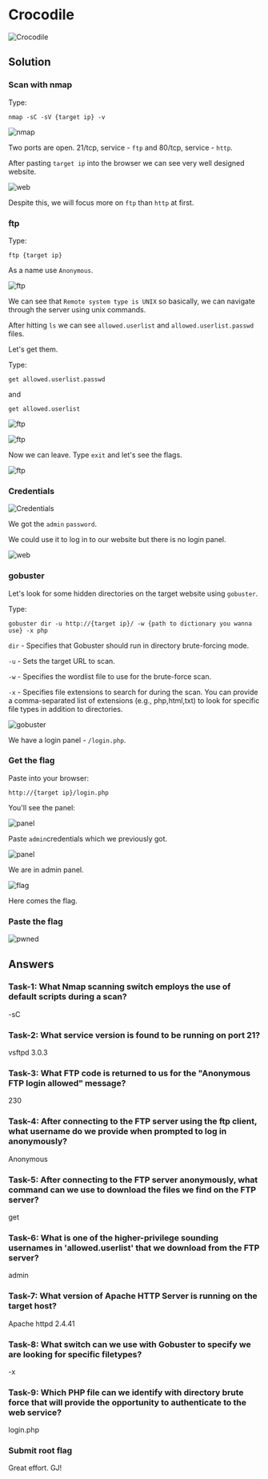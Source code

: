 # Crocodile      

![Crocodile](./Screenshots/crocodilelogo.png)

## Solution

### Scan with nmap

Type:

```
nmap -sC -sV {target ip} -v
```

![nmap](./Screenshots/crocodilenmap.png)

Two ports are open. 21/tcp, service - `ftp` and 80/tcp, service - `http`.

After pasting `target ip` into the browser we can see very well designed website.

![web](./Screenshots/crocodileweb.png)

Despite this, we will focus more on `ftp` than `http` at first.

### ftp

Type:

```
ftp {target ip}
```

As a name use `Anonymous`.

![ftp](./Screenshots/crocodileftp.png)

We can see that `Remote system type is UNIX` so basically, we can navigate through the server using unix commands.

After hitting `ls` we can see `allowed.userlist` and `allowed.userlist.passwd` files.

Let's get them.

Type:

```
get allowed.userlist.passwd
```

and 

```
get allowed.userlist
```

![ftp](./Screenshots/crocodileftp2.png)

![ftp](./Screenshots/crocodileftp3.png)

Now we can leave. Type `exit` and let's see the flags.

![ftp](./Screenshots/crocodileftp4.png)

### Credentials

![Credentials](./Screenshots/crocodilecredentials.png)

We got the `admin` `password`.

We could use it to log in to our website but there is no login panel.

![web](./Screenshots/crocodilepanel.png)

### gobuster

Let's look for some hidden directories on the target website using `gobuster`.

Type:

```
gobuster dir -u http://{target ip}/ -w {path to dictionary you wanna use} -x php
```

`dir` - Specifies that Gobuster should run in directory brute-forcing mode.

`-u` - Sets the target URL to scan.

`-w` - Specifies the wordlist file to use for the brute-force scan.

`-x` - Specifies file extensions to search for during the scan. You can provide a comma-separated list of extensions (e.g., php,html,txt) to look for specific file types in addition to directories.

![gobuster](./Screenshots/crocodilelogin.png)

We have a login panel - `/login.php`.

### Get the flag

Paste into your browser:

```
http://{target ip}/login.php
```

You'll see the panel:

![panel](./Screenshots/crocodilelogweb.png)

Paste `admin`credentials which we previously got.

![panel](./Screenshots/crocodilelogweb2.png)

We are in admin panel.

![flag](./Screenshots/crocodileflag.png)

Here comes the flag.

### Paste the flag

![pwned](./Screenshots/crocodilepwned.png)

## Answers

### Task-1: What Nmap scanning switch employs the use of default scripts during a scan?

-sC

### Task-2: What service version is found to be running on port 21?

vsftpd 3.0.3

### Task-3: What FTP code is returned to us for the "Anonymous FTP login allowed" message?

230

### Task-4: After connecting to the FTP server using the ftp client, what username do we provide when prompted to log in anonymously?

Anonymous

### Task-5: After connecting to the FTP server anonymously, what command can we use to download the files we find on the FTP server?

get

### Task-6: What is one of the higher-privilege sounding usernames in 'allowed.userlist' that we download from the FTP server?

admin

### Task-7: What version of Apache HTTP Server is running on the target host?

Apache httpd 2.4.41

### Task-8: What switch can we use with Gobuster to specify we are looking for specific filetypes?

-x 

### Task-9: Which PHP file can we identify with directory brute force that will provide the opportunity to authenticate to the web service?

login.php

### Submit root flag

Great effort. GJ!
